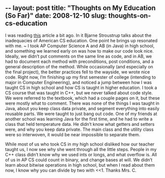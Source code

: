 --
layout: post
title: "Thoughts on My Education (So Far)"
date: 2008-12-10
slug: thoughts-on-cs-education
--

I was reading <a href='http://itmanagement.earthweb.com/features/print.php/12297_3789981_1'>this</a> article
 a bit ago. In it Bjarne Stroustrup talks about the inadequacies of American CS education. One point he brings
 up resonated with me. 
~
I took AP Computer Science A and AB (in Java) in high school, and something we learned 
early on was how to make our code look nice. Ideally, we didn’t put comments on the same line as code, and in 
AB, we had to document each method with preconditions, post conditions, and a general description of the 
method. While occasionally (and especially on the final project), the better practices fell to the wayside,
 we wrote nice code. Right now, I’m finishing up my first semester of college (intending to major in Computer
 Engineering), and noticed a jump between how I was taught CS in high school and how CS is taught in higher
 education. I took a CS course that was taught in C++, but we never talked about code style. We were referred
 to the textbook, which had a couple pages on it, but these were mostly what to comment. There was none of the
 things I was taught in Java, about you keep class data private, and segment everything into easily reusable
 parts. We were taught to just bang out code. One of my friends at another school was learning Java for the 
first time, and he had to write a class that held temperature data. He didn’t know what getters and setters 
were, and why you keep data private. The main class and the utility class were so interwoven, it would be near
 impossible to separate them.

While most of us who took CS in my high school disliked how our teacher taught us, I now see why she went 
through all the little steps. People in my C++ class didn’t know why we used ints or longs, and what overflow
 is. All of us in AP CS could count in binary, and change bases at will. We didn’t learn about bitwise 
operations in high school, but when I read about them now, I know why you can divide by two with <<1. Thanks Mrs. C.